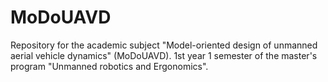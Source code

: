 # MoDoUAVD
Repository for the academic subject "Model-oriented design of unmanned aerial vehicle dynamics" (MoDoUAVD). 1st year 1 semester of the master's program "Unmanned robotics and Ergonomics".
